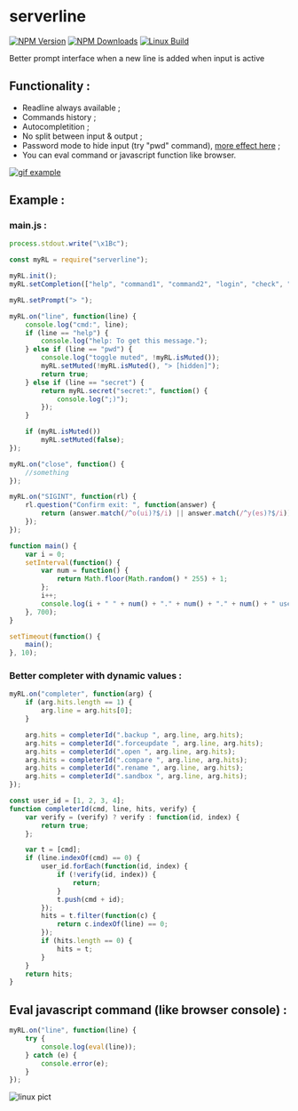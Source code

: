 # serverline

  [![NPM Version][npm-image]][npm-url]
  [![NPM Downloads][downloads-image]][downloads-url]
  [![Linux Build][travis-image]][travis-url]

Better prompt interface when a new line is added when input is active

[npm-image]: https://img.shields.io/npm/v/serverline.svg
[npm-url]: https://npmjs.org/package/serverline
[downloads-image]: https://img.shields.io/npm/dm/serverline.svg
[downloads-url]: https://npmjs.org/package/serverline
[travis-image]: https://img.shields.io/travis/com/A-312/serverline/master.svg?label=linux
[travis-url]: https://travis-ci.com/A-312/serverline

## Functionality :

- Readline always available ;
- Commands history ;
- Autocompletition ;
- No split between input & output ;
- Password mode to hide input (try "pwd" command), [more effect here](https://stackoverflow.com/a/24037546/2226755) ;
- You can eval command or javascript function like browser.

[![gif example][1]][1]

  [1]: https://i.stack.imgur.com/Xi24D.gif

## Example :

### main.js :

```js    
process.stdout.write("\x1Bc");

const myRL = require("serverline");

myRL.init();
myRL.setCompletion(["help", "command1", "command2", "login", "check", "ping"]);

myRL.setPrompt("> ");

myRL.on("line", function(line) {
    console.log("cmd:", line);
    if (line == "help") {
        console.log("help: To get this message.");
    } else if (line == "pwd") {
        console.log("toggle muted", !myRL.isMuted());
        myRL.setMuted(!myRL.isMuted(), "> [hidden]");
        return true;
    } else if (line == "secret") {
        return myRL.secret("secret:", function() {
            console.log(";)");
        });
    }

    if (myRL.isMuted())
        myRL.setMuted(false);
});

myRL.on("close", function() {
	//something
});

myRL.on("SIGINT", function(rl) {
    rl.question("Confirm exit: ", function(answer) {
        return (answer.match(/^o(ui)?$/i) || answer.match(/^y(es)?$/i)) ? process.exit(1) : rl.output.write("\x1B[1K> ");
    });
});

function main() {
    var i = 0;
    setInterval(function() {
        var num = function() {
            return Math.floor(Math.random() * 255) + 1;
        };
        i++;
        console.log(i + " " + num() + "." + num() + "." + num() + " user connected.");
    }, 700);
}

setTimeout(function() {
    main();
}, 10);
```

### Better completer with dynamic values :

```js 
myRL.on("completer", function(arg) {
	if (arg.hits.length == 1) {
		arg.line = arg.hits[0];
	}

	arg.hits = completerId(".backup ", arg.line, arg.hits);
	arg.hits = completerId(".forceupdate ", arg.line, arg.hits);
	arg.hits = completerId(".open ", arg.line, arg.hits);
	arg.hits = completerId(".compare ", arg.line, arg.hits);
	arg.hits = completerId(".rename ", arg.line, arg.hits);
	arg.hits = completerId(".sandbox ", arg.line, arg.hits);
});

const user_id = [1, 2, 3, 4];
function completerId(cmd, line, hits, verify) {
	var verify = (verify) ? verify : function(id, index) {
		return true;
	};

	var t = [cmd];
	if (line.indexOf(cmd) == 0) {
		user_id.forEach(function(id, index) {
			if (!verify(id, index)) {
				return;
			}
			t.push(cmd + id);
		});
		hits = t.filter(function(c) {
			return c.indexOf(line) == 0;
		});
		if (hits.length == 0) {
			hits = t;
		}
	}
	return hits;
}
```

## Eval javascript command (like browser console) :

```js
myRL.on("line", function(line) {
    try {
        console.log(eval(line));
    } catch (e) {
        console.error(e);
    }
});
```


![linux pict](http://i.stack.imgur.com/BzH35.png)
